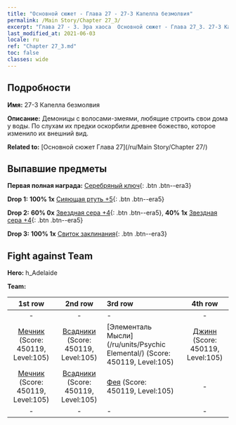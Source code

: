 ```yaml
---
title: "Основной сюжет - Глава 27 - 27-3 Капелла безмолвия"
permalink: /Main Story/Chapter 27_3/
excerpt: "Глава 27 - 3. Эра хаоса  Основной сюжет - Глава 27_3. 27-3 Капелла безмолвия"
last_modified_at: 2021-06-03
locale: ru
ref: "Chapter 27_3.md"
toc: false
classes: wide
---
```


## Подробности

 **Имя:** 27-3 Капелла безмолвия

 **Описание:** Демоницы с волосами-змеями, любящие строить свои дома у воды. По слухам их предки оскорбили древнее божество, которое изменило их внешний вид.

 **Related to:** [Основной сюжет Глава 27](/ru/Main Story/Chapter 27/)

## Выпавшие предметы

 **Первая полная награда:** [Серебряный ключ](/ItemsRU/con_693/){: .btn .btn--era3}

 **Drop 1:** **100% 1x** [Сияющая ртуть +5](/ItemsRU/mat_98/){: .btn .btn--era5}

 **Drop 2:** **60% 0x** [Звездная сера +4](/ItemsRU/mat_92/){: .btn .btn--era5}, **40% 1x** [Звездная сера +4](/ItemsRU/mat_92/){: .btn .btn--era5}

 **Drop 3:** **100% 1x** [Свиток заклинания](/ItemsRU/con_694/){: .btn .btn--era3}


## Fight against Team
 **Hero:** h_Adelaide

 **Team:**


  | 1st row | 2nd row | 3rd row | 4th row |
  |:----:|:----:|:----|:----:|
  | - | - | - | - |
  | [Мечник](/ru/units/Swordsman/) (Score: 450119, Level:105)  | [Всадники](/ru/units/Cavalier/) (Score: 450119, Level:105)  | [Элементаль Мысли](/ru/units/Psychic Elemental/) (Score: 450119, Level:105)  | [Джинн](/ru/units/Genie/) (Score: 450119, Level:105)  |
  | [Мечник](/ru/units/Swordsman/) (Score: 450119, Level:105)  | [Всадники](/ru/units/Cavalier/) (Score: 450119, Level:105)  | [Фея](/ru/units/Sprite/) (Score: 450119, Level:105)  | - |
  | - | - | - | - |


